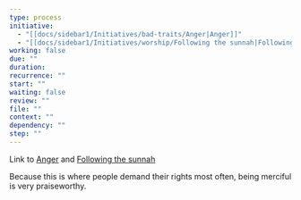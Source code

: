 ```yaml
---
type: process
initiative:
  - "[[docs/sidebar1/Initiatives/bad-traits/Anger|Anger]]"
  - "[[docs/sidebar1/Initiatives/worship/Following the sunnah|Following the sunnah]]"
working: false
due: ""
duration: 
recurrence: ""
start: ""
waiting: false
review: ""
file: ""
context: ""
dependency: ""
step: ""
---
```


Link to [Anger](docs/sidebar1/Initiatives/bad-traits/Anger.md) and [Following the sunnah](docs/sidebar1/Initiatives/worship/Following%20the%20sunnah.md)

Because this is where people demand their rights most often, being merciful is very praiseworthy. 
